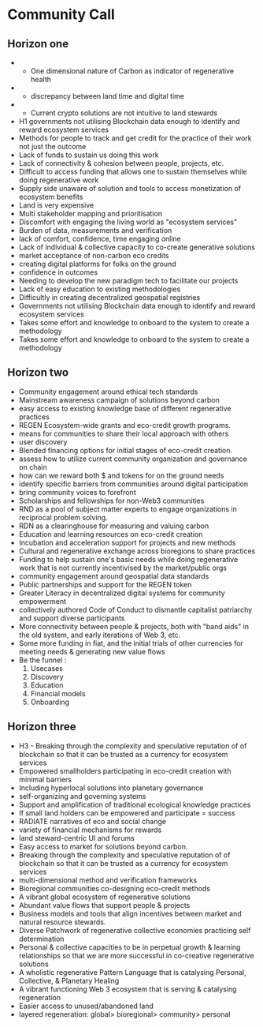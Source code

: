 # Community Call

## Horizon one
- * One dimensional nature of Carbon as indicator of regenerative health
- * discrepancy between land time and digital time
- * Current crypto solutions are not intuitive to land stewards
- H1 governments not utilising Blockchain data enough to identify and reward ecosystem services
- Methods for people to track and get credit for the practice of their work not just the outcome
- Lack of funds to sustain us doing this work
- Lack of connectivity & cohesion between people, projects, etc.
- Difficult to access funding that allows one to sustain themselves while doing regenerative work
- Supply side unaware of solution and tools to access monetization of ecosystem benefits
- Land is very expensive
- Multi stakeholder mapping and prioritisation
- Discomfort with engaging the living world as "ecosystem services"
- Burden of data, measurements and verification
- lack of comfort,  confidence, time engaging online
- Lack of individual & collective capacity to co-create generative solutions
- market acceptance of non-carbon eco credits
- creating digital platforms for folks on the ground
- confidence in outcomes 
- Needing to develop the new paradigm tech to facilitate our projects
- Lack of easy education to existing methodologies
- Difficultly in creating decentralized geospatial registries
- Governments not utilising Blockchain data enough to identify and reward ecosystem services 
- Takes some effort and knowledge to onboard to the system to create a methodology
- Takes some effort and knowledge to onboard to the system to create a methodology


## Horizon two
- Community engagement around ethical tech standards
- Mainstream awareness campaign of solutions beyond carbon
- easy access to existing knowledge base of different regenerative practices
- REGEN Ecosystem-wide grants and eco-credit growth programs.
- means for communities to share their local approach with others
- user discovery 
- Blended financing options for initial stages of eco-credit creation.
- assess how to utilize current community organization and governance on chain 
- how can we reward both $ and tokens for on the ground needs
- identify specific barriers from communities around digital participation 
- bring community voices to forefront 
- Scholarships and fellowships for non-Web3 communities
- RND as a pool of subject matter experts to engage organizations in reciprocal problem solving.
- RDN as a clearinghouse for measuring and valuing carbon
- Education and learning resources on eco-credit creation
- Incubation and acceleration support for projects and new methods
- Cultural and regenerative exchange across bioregions to share practices
- Funding to help sustain one's basic needs while doing regenerative work that is not currently incentivised by the market/public orgs
- community engagement around geospatial data standards
- Public partnerships and support for the REGEN token
- Greater Literacy in decentralized digital systems for community empowerment
- collectively authored Code of Conduct to dismantle capitalist patriarchy and support diverse participants
- More connectivity between people & projects, both with "band aids" in the old system, and early iterations of Web 3, etc.
- Some more funding in fiat, and the initial trials of other currencies for meeting needs & generating new value flows
- Be the funnel :
	1. Usecases 
	2. Discovery
	3. Education
	4. Financial models
	5. Onboarding 

## Horizon three
- H3 - Breaking through the complexity and speculative reputation of of blockchain so that it can be trusted as a currency for ecosystem services
- Empowered smallholders participating in eco-credit creation with minimal barriers
- Including hyperlocal solutions into planetary governance
- self-organizing and governing systems
- Support and amplification of traditional ecological knowledge practices
- If small land holders can be empowered and participate = success
- RADIATE narratives of eco and social change
- variety of financial mechanisms for rewards
- land steward-centric UI and forums
- Easy access to market for solutions beyond carbon.
- Breaking through the complexity and speculative reputation of of blockchain so that it can be trusted as a currency for ecosystem services
- multi-dimensional method and verification frameworks
- Bioregional communities co-designing eco-credit methods
- A vibrant global ecosystem of regenerative solutions
- Abundant value flows that support people & projects
- Business models and tools that align incentives between market and natural resource stewards. 
- Diverse Patchwork of regenerative collective economies practicing self determination
- Personal & collective capacities to be in perpetual growth & learning relationships so that we are more successful in co-creative regenerative solutions
- A wholistic regenerative Pattern Language that is catalysing Personal, Collective, & Planetary Healing
- A vibrant functioning Web 3 ecosystem that is serving & catalysing regeneration
- Easier access to unused/abandoned land
- layered regeneration: global> bioregional> community> personal